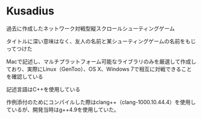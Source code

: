 # Kusadius
過去に作成したネットワーク対戦型縦スクロールシューティングゲーム

タイトルに深い意味はなく、友人の名前と某シューティングゲームの名前をもじってつけた

Macで記述し、マルチプラットフォーム可能なライブラリのみを厳選して作成しており、実際にLinux（GenToo）、OS X、Windows 7で相互に対戦できることを確認している

記述言語はC++を使用している

作例添付のためにコンパイルした際はclang++（clang-1000.10.44.4）を使用しているが、開発当時はg++4.9を使用していた。
